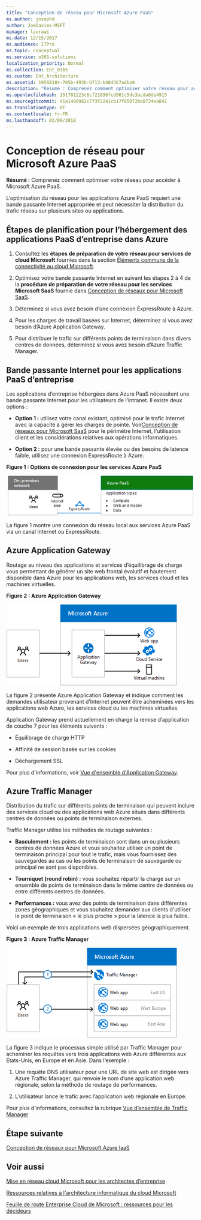 ```yaml
---
title: "Conception de réseau pour Microsoft Azure PaaS"
ms.author: josephd
author: JoeDavies-MSFT
manager: laurawi
ms.date: 12/15/2017
ms.audience: ITPro
ms.topic: conceptual
ms.service: o365-solutions
localization_priority: Normal
ms.collection: Ent_O365
ms.custom: Ent_Architecture
ms.assetid: 19568184-705b-493b-b713-b484367adba9
description: "Résumé : Comprenez comment optimiser votre réseau pour accéder à Microsoft Azure PaaS."
ms.openlocfilehash: 151701223c6cf21890fcd961c5dc3acda8de4915
ms.sourcegitcommit: d1a1480982c773f2241cb17f85072be8724ea841
ms.translationtype: HT
ms.contentlocale: fr-FR
ms.lasthandoff: 02/09/2018
---
```

# <a name="designing-networking-for-microsoft-azure-paas"></a>Conception de réseau pour Microsoft Azure PaaS

 **Résumé :** Comprenez comment optimiser votre réseau pour accéder à Microsoft Azure PaaS.
  
L’optimisation du réseau pour les applications Azure PaaS requiert une bande passante Internet appropriée et peut nécessiter la distribution du trafic réseau sur plusieurs sites ou applications.
  
## <a name="planning-steps-for-hosting-organization-paas-applications-in-azure"></a>Étapes de planification pour l’hébergement des applications PaaS d’entreprise dans Azure

1. Consultez les **étapes de préparation de votre réseau pour services de cloud Microsoft** fournies dans la section [Éléments communs de la connectivité au cloud Microsoft](common-elements-of-microsoft-cloud-connectivity.md).
    
2. Optimisez votre bande passante Internet en suivant les étapes 2 à 4 de la **procédure de préparation de votre réseau pour les services Microsoft SaaS** fournie dans [Conception de réseaux pour Microsoft SaaS](designing-networking-for-microsoft-saas.md).
    
3. Déterminez si vous avez besoin d’une connexion ExpressRoute à Azure.
    
4. Pour les charges de travail basées sur Internet, déterminez si vous avez besoin d’Azure Application Gateway.
    
5. Pour distribuer le trafic sur différents points de terminaison dans divers centres de données, déterminez si vous avez besoin d’Azure Traffic Manager.
    
## <a name="internet-bandwidth-for-organization-paas-applications"></a>Bande passante Internet pour les applications PaaS d’entreprise

Les applications d’entreprise hébergées dans Azure PaaS nécessitent une bande passante Internet pour les utilisateurs de l’intranet. Il existe deux options :
  
- **Option 1 :** utilisez votre canal existant, optimisé pour le trafic Internet avec la capacité à gérer les charges de pointe. Voir[Conception de réseaux pour Microsoft SaaS](designing-networking-for-microsoft-saas.md) pour le périmètre Internet, l'utilisation client et les considérations relatives aux opérations informatiques.
    
- **Option 2 :** pour une bande passante élevée ou des besoins de latence faible, utilisez une connexion ExpressRoute à Azure.
    
**Figure 1 : Options de connexion pour les services Azure PaaS**

![Figure 1 : options de connexion pour les services PaaS Azure](images/Network_Poster/PaaS1.png)
  
La figure 1 montre une connexion du réseau local aux services Azure PaaS via un canal Internet ou ExpressRoute.
  
## <a name="azure-application-gateway"></a>Azure Application Gateway

Routage au niveau des applications et services d’équilibrage de charge vous permettant de générer un site web frontal évolutif et hautement disponible dans Azure pour les applications web, les services cloud et les machines virtuelles. 
  
**Figure 2 : Azure Application Gateway**

![Figure 2 : service Application Gateway d’Azure](images/Network_Poster/PaaS2.png)
  
La figure 2 présente Azure Application Gateway et indique comment les demandes utilisateur provenant d’Internet peuvent être acheminées vers les applications web Azure, les services cloud ou les machines virtuelles.
  
Application Gateway prend actuellement en charge la remise d’application de couche 7 pour les éléments suivants :
  
- Équilibrage de charge HTTP
    
- Affinité de session basée sur les cookies
    
- Déchargement SSL
    
Pour plus d'informations, voir [Vue d'ensemble d'Application Gateway](https://docs.microsoft.com/azure/application-gateway/application-gateway-introduction).
  
## <a name="azure-traffic-manager"></a>Azure Traffic Manager

Distribution du trafic sur différents points de terminaison qui peuvent inclure des services cloud ou des applications web Azure situés dans différents centres de données ou points de terminaison externes.
  
Traffic Manager utilise les méthodes de routage suivantes :
  
- **Basculement :** les points de terminaison sont dans un ou plusieurs centres de données Azure et vous souhaitez utiliser un point de terminaison principal pour tout le trafic, mais vous fournissez des sauvegardes au cas où les points de terminaison de sauvegarde ou principal ne sont pas disponibles.
    
- **Tourniquet (round robin) :** vous souhaitez répartir la charge sur un ensemble de points de terminaison dans le même centre de données ou entre différents centres de données.
    
- **Performances :** vous avez des points de terminaison dans différentes zones géographiques et vous souhaitez demander aux clients d'utiliser le point de terminaison « le plus proche » pour la latence la plus faible.
    
Voici un exemple de trois applications web dispersées géographiquement.
  
**Figure 3 : Azure Traffic Manager**

![Figure 3 : Azure Traffic Manager](images/Network_Poster/PaaS3.png)
  
La figure 3 indique le processus simple utilisé par Traffic Manager pour acheminer les requêtes vers trois applications web Azure différentes aux États-Unis, en Europe et en Asie. Dans l’exemple :
  
1. Une requête DNS utilisateur pour une URL de site web est dirigée vers Azure Traffic Manager, qui renvoie le nom d’une application web régionale, selon la méthode de routage de performances.
    
2. L’utilisateur lance le trafic avec l’application web régionale en Europe.
    
Pour plus d’informations, consultez la rubrique [Vue d’ensemble de Traffic Manager](https://docs.microsoft.com/azure/traffic-manager/traffic-manager-overview)

## <a name="next-step"></a>Étape suivante

[Conception de réseaux pour Microsoft Azure IaaS](designing-networking-for-microsoft-azure-iaas.md)
 
## <a name="see-also"></a>Voir aussi

[Mise en réseau cloud Microsoft pour les architectes d’entreprise](microsoft-cloud-networking-for-enterprise-architects.md)
  
[Ressources relatives à l'architecture informatique du cloud Microsoft](microsoft-cloud-it-architecture-resources.md)

[Feuille de route Enterprise Cloud de Microsoft : ressources pour les décideurs](https://sway.com/FJ2xsyWtkJc2taRD)




